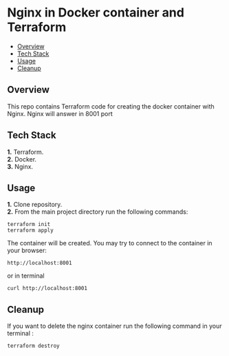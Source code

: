 # Nginx in Docker container and Terraform

   * [Overview](#overview)
   * [Tech Stack](#tech-stack)
   * [Usage](#usage)
   * [Cleanup](#cleanup)

## Overview

This repo contains Terraform code for creating the docker container with Nginx. Nginx will answer in 8001 port

## Tech Stack
**1.** Terraform.<br>
**2.** Docker.<br>
**3.** Nginx.<br>

## Usage

**1.** Clone repository.<br>
**2.** From the main project directory run the following commands:
```shell
terraform init 
terraform apply
```
The container will be created. 
You may try to connect to the container in your browser:
```shell
http://localhost:8001
```
or in terminal 
```shell
curl http://localhost:8001
```

## Cleanup
If you want to delete the nginx container run the following command in your terminal :

```shell
terraform destroy
```

